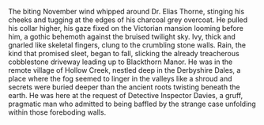 The biting November wind whipped around Dr. Elias Thorne, stinging his cheeks and tugging at the edges of his charcoal grey overcoat. He pulled his collar higher, his gaze fixed on the Victorian mansion looming before him, a gothic behemoth against the bruised twilight sky.  Ivy, thick and gnarled like skeletal fingers, clung to the crumbling stone walls.  Rain, the kind that promised sleet, began to fall, slicking the already treacherous cobblestone driveway leading up to Blackthorn Manor. He was in the remote village of Hollow Creek, nestled deep in the Derbyshire Dales, a place where the fog seemed to linger in the valleys like a shroud and secrets were buried deeper than the ancient roots twisting beneath the earth. He was here at the request of Detective Inspector Davies, a gruff, pragmatic man who admitted to being baffled by the strange case unfolding within those foreboding walls.
